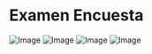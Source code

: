 # Examen Encuesta
![Image](https://github.com/user-attachments/assets/17ab686e-ad29-4aad-aa95-cb170ceb0bbf)
![Image](https://github.com/user-attachments/assets/59ce8b1c-5ba8-4f4f-b3bc-b9c058b90b02)
![Image](https://github.com/user-attachments/assets/911f2e21-bb1e-43a9-be25-6ca5eb2030b7)
![Image](https://github.com/user-attachments/assets/4e20fcdd-9052-48d4-954b-ab3e589a1d8d)

